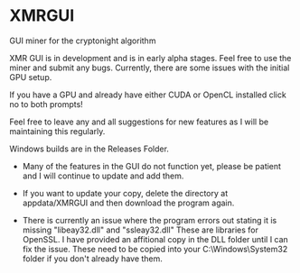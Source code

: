 # XMRGUI
GUI miner for the cryptonight algorithm 

XMR GUI is in development and is in early alpha stages. Feel free to use the miner and submit any bugs. Currently, there are some issues with the initial GPU setup. 

If you have a GPU and already have either CUDA or OpenCL installed click no to both prompts! 

Feel free to leave any and all suggestions for new features as I will be maintaining this regularly. 

Windows builds are in the Releases Folder. 

* Many of the features in the GUI do not function yet, please be patient and I will continue to update and add them.

* If you want to update your copy, delete the directory at appdata/XMRGUI and then download the program again.

* There is currently an issue where the program errors out stating it is missing "libeay32.dll" and "ssleay32.dll"
  These are libraries for OpenSSL. I have provided an affitional copy in the DLL folder until I can fix the issue. 
  These need to be copied into your C:\Windows\System32 folder if you don't already have them.
